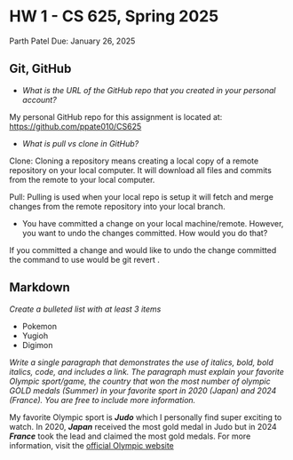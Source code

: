 # HW 1 - CS 625, Spring 2025
Parth Patel
Due: January 26, 2025

## Git, GitHub

* <em> What is the URL of the GitHub repo that you created in your personal account? </em>
  
My personal GitHub repo for this assignment is located at: https://github.com/ppate010/CS625

* <em> What is pull vs clone in GitHub? </em>
  
Clone: Cloning a repository means creating a local copy of a remote repository on your local computer. It will download all files and commits from the remote to your local computer. 

Pull: Pulling is used when your local repo is setup it will fetch and merge changes from the remote repository into your local branch. 

* You have committed a change on your local machine/remote. However, you want to undo the changes committed. How would you do that?

If you committed a change and would like to undo the change committed the command to use would be git revert <commit-hash>.

## Markdown

 <em> Create a bulleted list with at least 3 items </em>
 
* Pokemon
* Yugioh
* Digimon


 <em> Write a single paragraph that demonstrates the use of italics, bold, bold italics, code, and includes a link. The paragraph must explain your favorite Olympic sport/game, the country that won the most number of olympic GOLD medals (Summer) in your favorite sport in 2020 (Japan) and 2024 (France). You are free to include more information. </em> 

My favorite Olympic sport is ***Judo*** which I personally find super exciting to watch. In 2020, ***<em>Japan</em>*** received the most gold medal in Judo but in 2024 ***<em>France</em>*** took the lead and claimed the most gold medals. For more information, visit the [official Olympic website](https://www.olympics.com/)
